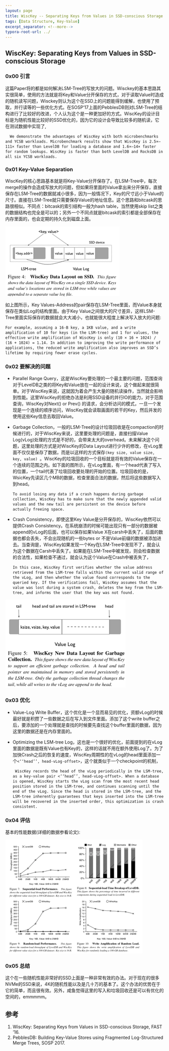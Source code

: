 ```yaml
---
layout: page
title: WiscKey -- Separating Keys from Values in SSD-conscious Storage
tags: [Data Structure, Key-Value]
excerpt_separator: <!--more-->
typora-root-url: ../
---
```


## WiscKey: Separating Keys from Values in SSD-conscious Storage

### 0x00 引言

  这篇Paper将的都是如何解决LSM-Tree的写放大的问题。Wisckey的基本思路其实很简单，使用的方法就是将Key和Value分开保存的方式，对于读取Value时造成的随机读写问题，Wisckey则认为这个在SSD上的问题能得到缓解，也使用了预取，并行读等的一些优化方式。在SOSP‘17上面的PebblesDB则对LSM-Tree的结构进行了比较好的改进，个人认为这个是一种更加好的方式。WiscKey的设计目标是为随机性能比较好的SSD优化的，因为它的设计会导致比较多的随机读，它在测试数据中实现了,

```
  We demonstrate the advantages of WiscKey with both microbenchmarks and YCSB workloads. Microbenchmark results show that WiscKey is 2.5×–111× faster than LevelDB for loading a database and 1.6×–14× faster for random lookups. WiscKey is faster than both LevelDB and RocksDB in all six YCSB workloads.
```

### 0x01 Key-Value Separation

  WiscKey的核心思路基本就是将Key-Value分开保存了。在LSM-Tree中，每次merge的操作会造成写放大的问题，但如果将里面的Value拿出来分开保存，直接保存在LSM-Tree的数据就减小很多，因为一般情况下，Key的尺寸远小于Value的尺寸。直接在LSM-Tree就只需要保存Value的地址信息。这个思路和bitcask的思路很相似。不同点：bitcask的索引结构一般为hash table，当然使用skip list之类的数据结构也完全是可以的；另外一个不同点就是bitcask的索引都是全部保存在内存里面的，也会定期的持久化到磁盘上面。

<img src="/assets/img/wisckey-layout.png" alt="wisckey-layout" style="zoom:50%;" />

  如上图所示，Key Values-Address的pair保存在LSM-Tree里面，而Value本身就保存在类似Log的结构里面。由于Key Value之间很大的尺寸差异，这样LSM-Tree里面实际保存的数据就会大大减小，也就能很大程度上解决写入放大的问题:

```
For example, assuming a 16-B key, a 1KB value, and a write amplification of 10 for keys (in the LSM-tree) and 1 for values, the effective write amplification of WiscKey is only (10 × 16 + 1024) / (16 + 1024) = 1.14. In addition to improving the write performance of applications, the reduced write amplification also improves an SSD’s lifetime by requiring fewer erase cycles.
```

### 0x02 要解决的问题

* Parallel Range Query，这是WiscKey要处理的一个最主要的问题，范围查询对于LevelDB之类的将Key和Value放在一起的设计来说，这个做起来就很简单。对于WiscKey来说，这就因为着会产生大量的随机读操作，当然就会影响到性能。这里WiscKey的拒绝办法是利用SSD设备的并行IO的能力，对于范围查询，WiscKey对Next() or Prev() 的请求，会分析访问的模式，一旦一个发现是一个连续的顺序访问，WiscKey就会读取画面的若干的Key，然后并发的使用这些Key信息去取回Value。

* Garbage Collection，一般的LSM-Tree的设计垃圾回收是在compaction的时候进行的，对于WiscKey来说，这里要处理的问题是，直接扫描Value Log(vLog)处理的方式是不好的，会带来太大的overhead。未来解决这个问题，这里处理的方式是对WiscKey的Data Layout进行少许的修改，在vLog里面不仅仅是保存了数据，而是以这样的方式保存`(key size, value size, key, value) `。WiscKey的垃圾回收的一个目标就是将有效的Value保存在一个连续的范围之内。如下面的图所示，在vLog里面，有一个head代表了写入的位置，一个tail代表了垃圾回收要处理的开始的位置。垃圾回收的是，WsicKey先读区几个MB的数据，检查里面合法的数据，然后将这些数据写入到head。

  ```
  To avoid losing any data if a crash happens during garbage collection, WiscKey has to make sure that the newly appended valid values and the new tail are persistent on the device before actually freeing space.
  ```

* Crash Consistency，即使这里Key Value是分开保存的，WiscKey依然可以提供Crash Consistency。在系统崩溃的时候可能出现只有一部分的数据被append的vLog的后面，也可以保存如果Value X在carsh中丢失了，后面的数据也都会丢失，不会出现随机的一些bytes or 不是Value前缀的数据被添加进去。当查询是，WiscKey如果发现一个Key在LSM-Tree中发现不了，就会认为这个数据在Carsh中丢失了。如果能在LSM-Tree中被发现，则会检查数据的合法性，如果检查不通过，就会认为这个Value在Crash中被丢失了，

  ```
  In this case, WiscKey first verifies whether the value address retrieved from the LSM-tree falls within the current valid range of the vLog, and then whether the value found corresponds to the queried key. If the verifications fail, WiscKey assumes that the value was lost during a system crash, deletes the key from the LSM- tree, and informs the user that the key was not found.
  ```

<img src="/assets/img/wisckey-gc.png" alt="wisckey-gc" style="zoom:50%;" />

### 0x03 优化

* Value-Log Write Buffer，这个优化是一个显而易见的优化，资额vLog的时候最好就是积攒了一些数据之后在写入到文件里面。添加了这个write buffer之后，要添加的一个处理就是查找的时候要先查找这个buffer里面的数据，因为这里的数据还是在内存里面的。

* Optimizing the LSM-tree Log，这也是一个很好的优化，前面提到的在vLog里面的数据是既有Value也有Key的，这样的话就不用在额外使用Log了。为了加快Crash之后的恢复的速度，WiscKey周期性的在vLog的head里面添加一个`<‘‘head’’, head-vLog-offset>`，这个就类似于一个checkpoint的机制，

  ```
   WiscKey records the head of the vLog periodically in the LSM-tree, as a key-value pair <‘‘head’’, head-vLog-offset>. When a database is opened, WiscKey starts the vLog scan from the most recent head position stored in the LSM-tree, and continues scanning until the end of the vLog. Since the head is stored in the LSM-tree, and the LSM-tree inherently guarantees that keys inserted into the LSM-tree will be recovered in the inserted order, this optimization is crash consistent. 
  ```


### 0x04 评估

基本的性能数据(详细的数据参看论文):

<img src="/assets/img/wisckey-performance.png" alt="wisckey-performance" style="zoom:50%;" />

### 0x05 总结

  这个在一些随机性能非常好的SSD上面是一种非常有效的办法。对于现在的很多NVMe的SSD来说，4K的随机性能以及是几十万的基本了。这个办法的优势在于它的简单，而且很有效。另外，咸鱼觉得这里的写入和垃圾回收还是可以有优化的空间的，emmmmm。

## 参考

1. WiscKey: Separating Keys from Values in SSD-conscious Storage, FAST ’16.
2. PebblesDB: Building Key-Value Stores using Fragmented Log-Structured Merge Trees, SOSP 2017.
